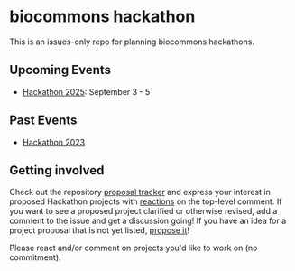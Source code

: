 # biocommons hackathon

This is an issues-only repo for planning biocommons hackathons.

## Upcoming Events

* [Hackathon 2025](./hackathons/hackathon-2025.md): September 3 - 5

## Past Events

* [Hackathon 2023](./hackathons/hackathon-2023.md)

## Getting involved

Check out the repository [proposal tracker](https://github.com/biocommons/hackathon-2023/issues)
and express your interest in proposed Hackathon projects with [reactions](https://github.blog/2016-03-10-add-reactions-to-pull-requests-issues-and-comments/)
on the top-level comment. If you want to see a proposed project clarified or otherwise revised, add a comment
to the issue and get a discussion going! If you have an idea for a project proposal that is not
yet listed, [propose it](https://github.com/biocommons/hackathon/issues/new?assignees=&labels=&projects=&template=hackathon-proposal.yml&title=%5BHackathon+project+title%5D)!

Please react and/or comment on projects you'd like to work on (no commitment).
